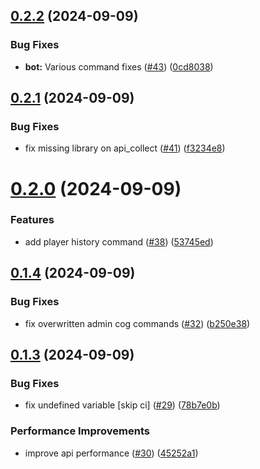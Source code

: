 ## [0.2.2](https://github.com/FAZuH/faz-bot/compare/v0.2.1...v0.2.2) (2024-09-09)


### Bug Fixes

* **bot:** Various command fixes ([#43](https://github.com/FAZuH/faz-bot/issues/43)) ([0cd8038](https://github.com/FAZuH/faz-bot/commit/0cd80385bde564092744514a550f603752d31791))



## [0.2.1](https://github.com/FAZuH/faz-bot/compare/v0.2.0...v0.2.1) (2024-09-09)


### Bug Fixes

* fix missing library on api_collect ([#41](https://github.com/FAZuH/faz-bot/issues/41)) ([f3234e8](https://github.com/FAZuH/faz-bot/commit/f3234e8f24efa0864dc9301410ffed6c7c4bf047))



# [0.2.0](https://github.com/FAZuH/faz-bot/compare/v0.1.4...v0.2.0) (2024-09-09)


### Features

* add player history command ([#38](https://github.com/FAZuH/faz-bot/issues/38)) ([53745ed](https://github.com/FAZuH/faz-bot/commit/53745ed7913c5faf8ca0a23f4af270823fd6c1c0))



## [0.1.4](https://github.com/FAZuH/faz-bot/compare/v0.1.3...v0.1.4) (2024-09-09)


### Bug Fixes

* fix overwritten admin cog commands ([#32](https://github.com/FAZuH/faz-bot/issues/32)) ([b250e38](https://github.com/FAZuH/faz-bot/commit/b250e38a678d305d59cf615b986c4427801ecb2d))



## [0.1.3](https://github.com/FAZuH/faz-bot/compare/v0.1.2...v0.1.3) (2024-09-09)


### Bug Fixes

* fix undefined variable [skip ci] ([#29](https://github.com/FAZuH/faz-bot/issues/29)) ([78b7e0b](https://github.com/FAZuH/faz-bot/commit/78b7e0bcacb3b950a47a8643f48cfde7b09ea37c))


### Performance Improvements

* improve api performance ([#30](https://github.com/FAZuH/faz-bot/issues/30)) ([45252a1](https://github.com/FAZuH/faz-bot/commit/45252a1e259a5914e1bd84dc0ae1500b72c37c24))



